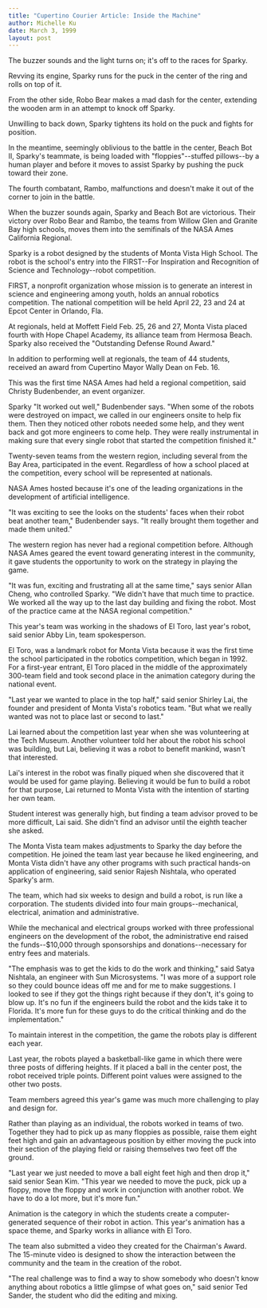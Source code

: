 ```yaml
---
title: "Cupertino Courier Article: Inside the Machine"
author: Michelle Ku
date: March 3, 1999
layout: post
---
```


The buzzer sounds and the light turns on; it's off to the races for Sparky.

Revving its engine, Sparky runs for the puck in the center of the ring and rolls
on top of it.

From the other side, Robo Bear makes a mad dash for the center, extending the
wooden arm in an attempt to knock off Sparky.

Unwilling to back down, Sparky tightens its hold on the puck and fights for
position.

In the meantime, seemingly oblivious to the battle in the center, Beach Bot II,
Sparky's teammate, is being loaded with "floppies"--stuffed pillows--by a human
player and before it moves to assist Sparky by pushing the puck toward their
zone.

The fourth combatant, Rambo, malfunctions and doesn't make it out of the corner
to join in the battle.

When the buzzer sounds again, Sparky and Beach Bot are victorious. Their victory
over Robo Bear and Rambo, the teams from Willow Glen and Granite Bay high
schools, moves them into the semifinals of the NASA Ames California Regional.

Sparky is a robot designed by the students of Monta Vista High School. The robot
is the school's entry into the FIRST--For Inspiration and Recognition of Science
and Technology--robot competition.

FIRST, a nonprofit organization whose mission is to generate an interest in
science and engineering among youth, holds an annual robotics competition. The
national competition will be held April 22, 23 and 24 at Epcot Center in
Orlando, Fla.

At regionals, held at Moffett Field Feb. 25, 26 and 27, Monta Vista placed
fourth with Hope Chapel Academy, its alliance team from Hermosa Beach. Sparky
also received the "Outstanding Defense Round Award."

In addition to performing well at regionals, the team of 44 students, received
an award from Cupertino Mayor Wally Dean on Feb. 16.

This was the first time NASA Ames had held a regional competition, said Christy
Budenbender, an event organizer.

Sparky "It worked out well," Budenbender says. "When some of the robots were
destroyed on impact, we called in our engineers onsite to help fix them. Then
they noticed other robots needed some help, and they went back and got more
engineers to come help. They were really instrumental in making sure that every
single robot that started the competition finished it."

Twenty-seven teams from the western region, including several from the Bay Area,
participated in the event. Regardless of how a school placed at the competition,
every school will be represented at nationals.

NASA Ames hosted because it's one of the leading organizations in the
development of artificial intelligence.

"It was exciting to see the looks on the students' faces when their robot beat
another team," Budenbender says. "It really brought them together and made them
united."

The western region has never had a regional competition before. Although NASA
Ames geared the event toward generating interest in the community, it gave
students the opportunity to work on the strategy in playing the game.

"It was fun, exciting and frustrating all at the same time," says senior Allan
Cheng, who controlled Sparky. "We didn't have that much time to practice. We
worked all the way up to the last day building and fixing the robot. Most of the
practice came at the NASA regional competition."

This year's team was working in the shadows of El Toro, last year's robot, said
senior Abby Lin, team spokesperson.

El Toro, was a landmark robot for Monta Vista because it was the first time the
school participated in the robotics competition, which began in 1992. For a
first-year entrant, El Toro placed in the middle of the approximately 300-team
field and took second place in the animation category during the national event.

"Last year we wanted to place in the top half," said senior Shirley Lai, the
founder and president of Monta Vista's robotics team. "But what we really wanted
was not to place last or second to last."

Lai learned about the competition last year when she was volunteering at the
Tech Museum. Another volunteer told her about the robot his school was building,
but Lai, believing it was a robot to benefit mankind, wasn't that interested.

Lai's interest in the robot was finally piqued when she discovered that it would
be used for game playing. Believing it would be fun to build a robot for that
purpose, Lai returned to Monta Vista with the intention of starting her own
team.

Student interest was generally high, but finding a team advisor proved to be
more difficult, Lai said. She didn't find an advisor until the eighth teacher
she asked.

The Monta Vista team makes adjustments to Sparky the day before the competition.
He joined the team last year because he liked engineering, and Monta Vista
didn't have any other programs with such practical hands-on application of
engineering, said senior Rajesh Nishtala, who operated Sparky's arm.

The team, which had six weeks to design and build a robot, is run like a
corporation. The students divided into four main groups--mechanical, electrical,
animation and administrative.

While the mechanical and electrical groups worked with three professional
engineers on the development of the robot, the administrative end raised the
funds--$10,000 through sponsorships and donations--necessary for entry fees and
materials.

"The emphasis was to get the kids to do the work and thinking," said Satya
Nishtala, an engineer with Sun Microsystems. "I was more of a support role so
they could bounce ideas off me and for me to make suggestions. I looked to see
if they got the things right because if they don't, it's going to blow up. It's
no fun if the engineers build the robot and the kids take it to Florida. It's
more fun for these guys to do the critical thinking and do the
implementation."

To maintain interest in the competition, the game the robots play is different
each year.

Last year, the robots played a basketball-like game in which there were three
posts of differing heights. If it placed a ball in the center post, the robot
received triple points. Different point values were assigned to the other two
posts.

Team members agreed this year's game was much more challenging to play and
design for.

Rather than playing as an individual, the robots worked in teams of two.
Together they had to pick up as many floppies as possible, raise them eight
feet high and gain an advantageous position by either moving the puck into
their section of the playing field or raising themselves two feet off the
ground.

"Last year we just needed to move a ball eight feet high and then drop it,"
said senior Sean Kim. "This year we needed to move the puck, pick up a floppy,
move the floppy and work in conjunction with another robot. We have to do a
lot more, but it's more fun."

Animation is the category in which the students create a computer- generated
sequence of their robot in action. This year's animation has a space theme,
and Sparky works in alliance with El Toro.

The team also submitted a video they created for the Chairman's Award. The
15-minute video is designed to show the interaction between the community and
the team in the creation of the robot.

"The real challenge was to find a way to show somebody who doesn't know
anything about robotics a little glimpse of what goes on," said senior Ted
Sander, the student who did the editing and mixing.

